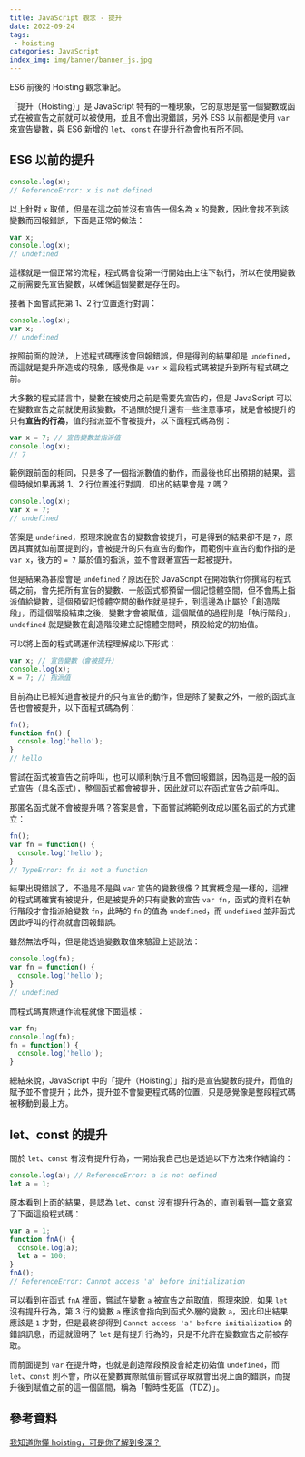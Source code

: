 ```yaml
---
title: JavaScript 觀念 - 提升
date: 2022-09-24
tags:
 - hoisting
categories: JavaScript
index_img: img/banner/banner_js.jpg
---
```


ES6 前後的 Hoisting 觀念筆記。

<!--more-->


「提升（Hoisting）」是 JavaScript 特有的一種現象，它的意思是當一個變數或函式在被宣告之前就可以被使用，並且不會出現錯誤，另外 ES6 以前都是使用 `var` 來宣告變數，與 ES6 新增的 `let`、`const` 在提升行為會也有所不同。

## ES6 以前的提升

```js
console.log(x);
// ReferenceError: x is not defined
```

以上針對 `x` 取值，但是在這之前並沒有宣告一個名為 `x` 的變數，因此會找不到該變數而回報錯誤，下面是正常的做法：

```js
var x;
console.log(x);
// undefined
```

這樣就是一個正常的流程，程式碼會從第一行開始由上往下執行，所以在使用變數之前需要先宣告變數，以確保這個變數是存在的。

接著下面嘗試把第 1、2 行位置進行對調：

```js
console.log(x);
var x;
// undefined
```

按照前面的說法，上述程式碼應該會回報錯誤，但是得到的結果卻是 `undefined`，而這就是提升所造成的現象，感覺像是 `var x` 這段程式碼被提升到所有程式碼之前。

大多數的程式語言中，變數在被使用之前是需要先宣告的，但是 JavaScript 可以在變數宣告之前就使用該變數，不過關於提升還有一些注意事項，就是會被提升的只有**宣告的行為**，值的指派並不會被提升，以下面程式碼為例：

```js
var x = 7; // 宣告變數並指派值
console.log(x);
// 7
```

範例跟前面的相同，只是多了一個指派數值的動作，而最後也印出預期的結果，這個時候如果再將 1、2 行位置進行對調，印出的結果會是 `7` 嗎？

```js
console.log(x);
var x = 7;
// undefined
```

答案是 `undefined`，照理來說宣告的變數會被提升，可是得到的結果卻不是 `7`，原因其實就如前面提到的，會被提升的只有宣告的動作，而範例中宣告的動作指的是 `var x`，後方的 `= 7` 屬於值的指派，並不會跟著宣告一起被提升。

但是結果為甚麼會是 `undefined`？原因在於 JavaScript 在開始執行你撰寫的程式碼之前，會先把所有宣告的變數、一般函式都預留一個記憶體空間，但不會馬上指派值給變數，這個預留記憶體空間的動作就是提升，到這邊為止屬於「創造階段」，而這個階段結束之後，變數才會被賦值，這個賦值的過程則是「執行階段」，`undefined` 就是變數在創造階段建立記憶體空間時，預設給定的初始值。

可以將上面的程式碼運作流程理解成以下形式：

```js
var x; // 宣告變數（會被提升）
console.log(x);
x = 7; // 指派值
```

目前為止已經知道會被提升的只有宣告的動作，但是除了變數之外，一般的函式宣告也會被提升，以下面程式碼為例：

```js
fn();
function fn() {
  console.log('hello');
}
// hello
```

嘗試在函式被宣告之前呼叫，也可以順利執行且不會回報錯誤，因為這是一般的函式宣告（具名函式），整個函式都會被提升，因此就可以在函式宣告之前呼叫。

那匿名函式就不會被提升嗎？答案是會，下面嘗試將範例改成以匿名函式的方式建立：

```js
fn();
var fn = function() {
  console.log('hello');
}
// TypeError: fn is not a function
```

結果出現錯誤了，不過是不是與 `var` 宣告的變數很像？其實概念是一樣的，這裡的程式碼確實有被提升，但是被提升的只有變數的宣告 `var fn`，函式的資料在執行階段才會指派給變數 `fn`，此時的 `fn` 的值為 `undefined`，而 `undefined` 並非函式因此呼叫的行為就會回報錯誤。

雖然無法呼叫，但是能透過變數取值來驗證上述說法：

```js
console.log(fn);
var fn = function() {
  console.log('hello');
}
// undefined
```

而程式碼實際運作流程就像下面這樣：

```js
var fn;
console.log(fn);
fn = function() {
  console.log('hello');
}
```

總結來說，JavaScript 中的「提升（Hoisting）」指的是宣告變數的提升，而值的賦予並不會提升；此外，提升並不會變更程式碼的位置，只是感覺像是整段程式碼被移動到最上方。



## let、const 的提升

關於 `let`、`const` 有沒有提升行為，一開始我自己也是透過以下方法來作結論的：

```js
console.log(a); // ReferenceError: a is not defined
let a = 1;
```

原本看到上面的結果，是認為 `let`、`const` 沒有提升行為的，直到看到一篇文章寫了下面這段程式碼：

```js
var a = 1;
function fnA() {
  console.log(a);
  let a = 100;
}
fnA();
// ReferenceError: Cannot access 'a' before initialization
```

可以看到在函式 `fnA` 裡面，嘗試在變數 `a` 被宣告之前取值，照理來說，如果 `let` 沒有提升行為，第 3 行的變數 `a` 應該會指向到函式外層的變數 `a`，因此印出結果應該是 `1` 才對，但是最終卻得到 `Cannot access 'a' before initialization` 的錯誤訊息，而這就證明了 `let` 是有提升行為的，只是不允許在變數宣告之前被存取。

而前面提到 `var` 在提升時，也就是創造階段預設會給定初始值 `undefined`，而 `let`、`const` 則不會，所以在變數實際賦值前嘗試存取就會出現上面的錯誤，而提升後到賦值之前的這一個區間，稱為「暫時性死區（TDZ）」。





## 參考資料

[我知道你懂 hoisting，可是你了解到多深？](https://blog.techbridge.cc/2018/11/10/javascript-hoisting/)